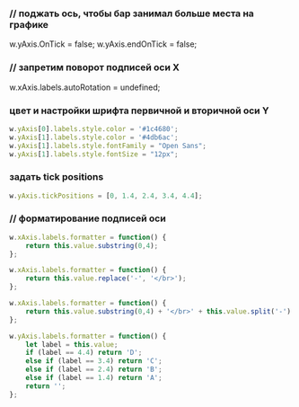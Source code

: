 ### // поджать ось, чтобы бар занимал больше места на графике 
w.yAxis.OnTick = false;
w.yAxis.endOnTick = false;

### // запретим поворот подписей оси X
w.xAxis.labels.autoRotation = undefined;

### цвет и настройки шрифта первичной и вторичной оси Y
```javascript
w.yAxis[0].labels.style.color = '#1c4680';
w.yAxis[1].labels.style.color = '#4db6ac';
w.yAxis[1].labels.style.fontFamily = "Open Sans";
w.yAxis[1].labels.style.fontSize = "12px";
```
### задать tick positions
```javascript
w.yAxis.tickPositions = [0, 1.4, 2.4, 3.4, 4.4];
```

### // форматирование подписей оси
```javascript
w.xAxis.labels.formatter = function() {
    return this.value.substring(0,4);
};

w.xAxis.labels.formatter = function() {
    return this.value.replace('-', '</br>');
};

w.xAxis.labels.formatter = function() {
    return this.value.substring(0,4) + '</br>' + this.value.split('-')[1];
};

w.yAxis.labels.formatter = function() {
    let label = this.value;
    if (label == 4.4) return 'D';
    else if (label == 3.4) return 'C';
    else if (label == 2.4) return 'B';
    else if (label == 1.4) return 'A';
    return '';
};
```
